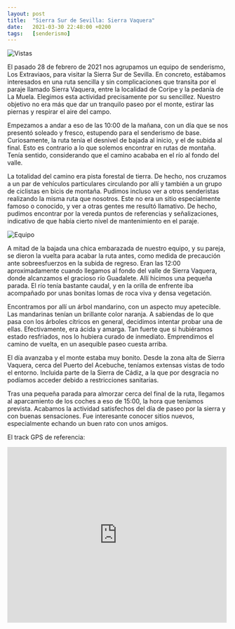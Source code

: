 ```yaml
---
layout: post
title:  "Sierra Sur de Sevilla: Sierra Vaquera"
date:   2021-03-30 22:48:00 +0200
tags:	[senderismo]
---
```


![Vistas][vistas]

El pasado 28 de febrero de 2021 nos agrupamos un equipo de senderismo, Los Extraviaos, para visitar
la Sierra Sur de Sevilla. En concreto, estábamos interesados en una ruta sencilla y sin
complicaciones que transita por el paraje llamado Sierra Vaquera, entre la localidad de Coripe y la
pedanía de La Muela. Elegimos esta actividad precisamente por su sencillez. Nuestro objetivo no era
más que dar un tranquilo paseo por el monte, estirar las piernas y respirar el aire del campo.

<!--more-->

Empezamos a andar a eso de las 10:00 de la mañana, con un día que se nos presentó soleado y fresco,
estupendo para el senderismo de base. Curiosamente, la ruta tenía el desnivel de bajada al inicio,
y el de subida al final. Esto es contrario a lo que solemos encontrar en rutas de montaña. Tenía
sentido, considerando que el camino acababa en el río al fondo del valle.

La totalidad del camino era pista forestal de tierra. De hecho, nos cruzamos a un par de vehículos
particulares circulando por allí y también a un grupo de ciclistas en bicis de montaña.
Pudimos incluso ver a otros senderistas realizando la misma ruta que nosotros.  Este no era un
sitio especialmente famoso o conocido, y ver a otras gentes me resultó llamativo. De hecho, pudimos
encontrar por la vereda puntos de referencias y  señalizaciones, indicativo de que había cierto
nivel de mantenimiento en el paraje.

![Equipo][equipo]

A mitad de la bajada una chica embarazada de nuestro equipo, y su pareja, se dieron la vuelta para
acabar la ruta antes, como medida de precaución ante sobreesfuerzos en la subida de regreso. Eran
las 12:00 aproximadamente cuando llegamos al fondo del valle de Sierra Vaquera, donde alcanzamos el
gracioso río Guadalete. Allí hicimos una pequeña parada. El río tenía bastante caudal, y en la
orilla de enfrente iba acompañado por unas bonitas lomas de roca viva y densa vegetación.

Encontramos por allí un árbol mandarino, con un aspecto muy apetecible. Las mandarinas tenían un
brillante color naranja. A sabiendas de lo que pasa con los árboles cítricos en general, decidimos
intentar probar una de ellas. Efectivamente, era ácida y amarga. Tan fuerte que si hubiéramos
estado resfriados, nos lo hubiera curado de inmediato. Emprendimos el camino de vuelta, en un
asequible paseo cuesta arriba.

El día avanzaba y el monte estaba muy bonito. Desde la zona alta de Sierra Vaquera, cerca del
Puerto del Acebuche, teníamos extensas vistas de todo el entorno. Incluida parte de la Sierra de
Cádiz, a la que por desgracia no podíamos acceder debido a restricciones sanitarias.

Tras una pequeña parada para almorzar cerca del final de la ruta, llegamos al aparcamiento de los
coches a eso de 15:00, la hora que teníamos prevista. Acabamos la actividad satisfechos del día de
paseo por la sierra y con buenas sensaciones. Fue interesante conocer sitios nuevos, especialmente
echando un buen rato con unos amigos.

El track GPS de referencia:

<div class="iframeWikilocWrapper">
<iframe frameBorder="0" scrolling="no"
  src="https://es.wikiloc.com/wikiloc/spatialArtifacts.do?event=view&measures=on&title=on&near=on&images=off&maptype=H&id=17066249"
  width="500" height="400">
</iframe>
</div>

[equipo]:	{{site.url}}/assets/20210330-sierra-vaquera-equipo.png
[vistas]:	{{site.url}}/assets/20210330-sierra-vaquera-vistas.png
